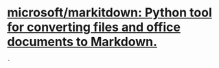# [microsoft/markitdown: Python tool for converting files and office documents to Markdown.](https://github.com/microsoft/markitdown)
	-